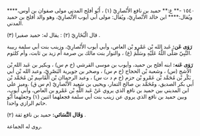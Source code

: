 ١٥٤٠ -** ع:** حميد بن نافع الأَنْصارِيّ (١) ، أَبُو أفلح المدني مولى صفوان بن أوس،**** ويُقال:**** ابن خالد الأَنْصارِيّ، ويُقال: مولى أبي أيوب الأَنْصارِيّ، وهو والد أفلح بن حميد المدني.

قال الْبُخَارِيّ (٢) : يقال له: حميد صفيرا (٣) .

**رَوَى عَن:** عَبد الله بْن عَمْرو بْن العاص، وأبي أيوب الأَنْصارِيّ، وزينب بنت أبي سلمة ربيبة النَّبِيّ صَلَّى اللَّهُ عَلَيْهِ وسَلَّمَ (ع) ، والنوار بنت مالك بن صرمة أم زيد بن ثابت، وأم كلثوم.

**رَوَى عَنه:** ابنه أفلح بن حميد، وأيوب بن موسى القرشي (خ م س) ، وبكير بن عَبد الله بْن الأشج (س) ، وشعبة بْن الحجاج (خ م س) ، وصخر بن جويرية البَصْرِيّ، وعبد الله بْن أَبي بَكْر بْن مُحَمَّد بْن عَمْرو بْن حزم (خ م د ت س) ، وعبد الرحماان بْن الْقَاسِم بْن مُحَمَّد بْن أَبي بكر الصديق، ومُحَمَّد بن صالح التمار، ويحيى بن سَعِيد الأَنْصارِيّ (م س ق) .وميز علي ابن المديني بين حميد بن نافع الذي يروي عَنْ عَبد اللَّهِ بْن عَمْرو بن العاص، وأبي أيوب، وبين حميد بن نافع الذي يروي عن زينب بنت أبي سلمة فجعلهما اثنين (١) وجعلهما أَبُو حاتم الرازي واحدا.

**وَقَال النَّسَائي:** حميد بن نافع ثقة (٢) .

روى له الجماعة.